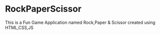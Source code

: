 # RockPaperScissor
This is a Fun Game Application named Rock,Paper &amp; Scissor created using HTML,CSS,JS
